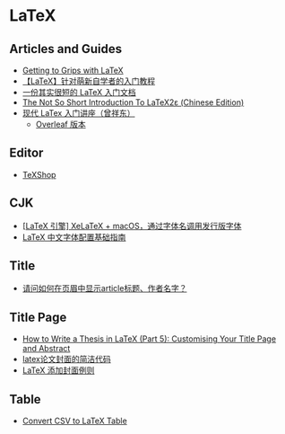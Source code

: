 # LaTeX

## Articles and Guides
* [Getting to Grips with LaTeX](https://www.andy-roberts.net/latex/)
* [【LaTeX】针对萌新自学者的入门教程](https://zhuanlan.zhihu.com/p/521649367)
* [一份其实很短的 LaTeX 入门文档](https://liam0205.me/2014/09/08/latex-introduction/)
* [The Not So Short Introduction To LaTeX2ε (Chinese Edition)](https://github.com/CTeX-org/lshort-zh-cn/)
* [现代 LaTex 入门讲座（曾祥东）](https://github.com/stone-zeng/latex-talk)
  * [Overleaf 版本](https://www.overleaf.com/project/622df830d7e1111ae7ccddb7)

## Editor
* [TeXShop](https://pages.uoregon.edu/koch/texshop/)

## CJK
* [[LaTeX 引擎] XeLaTeX + macOS，通过字体名调用发行版字体](https://zhuanlan.zhihu.com/p/59774395)
* [LaTeX 中文字体配置基础指南](https://zhuanlan.zhihu.com/p/538459335)

## Title
* [请问如何在页眉中显示article标题、作者名字？](https://ask.latexstudio.net/index.php/ask/question/3381.html)

## Title Page
* [How to Write a Thesis in LaTeX (Part 5): Customising Your Title Page and Abstract](https://www.overleaf.com/learn/latex/How_to_Write_a_Thesis_in_LaTeX_(Part_5)%3A_Customising_Your_Title_Page_and_Abstract)
* [latex论文封面的简洁代码](https://zhuanlan.zhihu.com/p/524221069)
* [LaTeX 添加封面例则](https://zhuanlan.zhihu.com/p/633431642)

## Table
* [Convert CSV to LaTeX Table](https://tableconvert.com/csv-to-latex)
